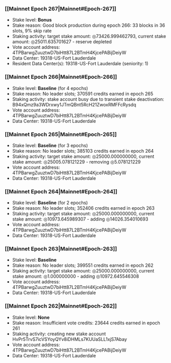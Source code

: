 ### [[Mainnet Epoch 267|Mainnet#Epoch-267]]
* Stake level: **Bonus**
* Stake reason: Good block production during epoch 266: 33 blocks in 36 slots, 9% skip rate
* Staking activity: target stake amount: ◎73426.999462793, current stake amount: ◎25011.635701627 - reserve depleted
* Vote account address: 4TPBarwgZuuztwD7biHtt87L2BTmH4KjcePABijDeiyW
* Data Center: 19318-US-Fort Lauderdale
* Resident Data Center(s): 19318-US-Fort Lauderdale (seniority: 1)
### [[Mainnet Epoch 266|Mainnet#Epoch-266]]
* Stake level: **Baseline** (for 4 epochs)
* Stake reason: No leader slots; 370591 credits earned in epoch 265
* Staking activity: stake account busy due to transient stake deactivation: B94xQmz9a3WDrxwy1JTmQBnt5RcH21ZwoxRMFFcRysdq
* Vote account address: 4TPBarwgZuuztwD7biHtt87L2BTmH4KjcePABijDeiyW
* Data Center: 19318-US-Fort Lauderdale
### [[Mainnet Epoch 265|Mainnet#Epoch-265]]
* Stake level: **Baseline** (for 3 epochs)
* Stake reason: No leader slots; 385103 credits earned in epoch 264
* Staking activity: target stake amount: ◎25000.000000000, current stake amount: ◎25005.078121229 - removing ◎5.078121229
* Vote account address: 4TPBarwgZuuztwD7biHtt87L2BTmH4KjcePABijDeiyW
* Data Center: 19318-US-Fort Lauderdale
### [[Mainnet Epoch 264|Mainnet#Epoch-264]]
* Stake level: **Baseline** (for 2 epochs)
* Stake reason: No leader slots; 352406 credits earned in epoch 263
* Staking activity: target stake amount: ◎25000.000000000, current stake amount: ◎10973.645989307 - adding ◎14026.354010693
* Vote account address: 4TPBarwgZuuztwD7biHtt87L2BTmH4KjcePABijDeiyW
* Data Center: 19318-US-Fort Lauderdale
### [[Mainnet Epoch 263|Mainnet#Epoch-263]]
* Stake level: **Baseline**
* Stake reason: No leader slots; 399551 credits earned in epoch 262
* Staking activity: target stake amount: ◎25000.000000000, current stake amount: ◎1.000000000 - adding ◎10972.645546308
* Vote account address: 4TPBarwgZuuztwD7biHtt87L2BTmH4KjcePABijDeiyW
* Data Center: 19318-US-Fort Lauderdale
### [[Mainnet Epoch 262|Mainnet#Epoch-262]]
* Stake level: **None**
* Stake reason: Insufficient vote credits: 23644 credits earned in epoch 261
* Staking activity: creating new stake account HvPr5TrvS7icVSYoyQYv8iDHMLs7KUUaSLL1xjS7Abay
* Vote account address: 4TPBarwgZuuztwD7biHtt87L2BTmH4KjcePABijDeiyW
* Data Center: 19318-US-Fort Lauderdale